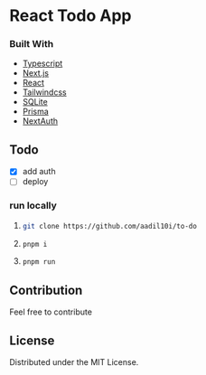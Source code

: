 # React Todo App
<!-- add screenshot -->

### Built With

* [Typescript](https://www.typescriptlang.org/)
* [Next.js](https://nextjs.org/)
* [React](https://react.dev/)
* [Tailwindcss](https://tailwindcss.com/)
* [SQLite](https://www.sqlite.org/)
* [Prisma](https://www.prisma.io/)
* [NextAuth](https://next-auth.js.org/)

<!-- Todo -->
## Todo

- [x] add auth
- [ ] deploy

### run locally

1. ```sh
   git clone https://github.com/aadil10i/to-do
   ```
3. ```sh
   pnpm i
   ```
4. ```sh
   pnpm run
   ```

<!-- MARKDOWN LINKS & IMAGES -->
<!-- https://www.markdownguide.org/basic-syntax/#reference-style-links -->
[product-screenshot]: images/screenshot.png

<!-- Contribution -->
## Contribution

Feel free to contribute

<!-- LICENSE -->
## License

Distributed under the MIT License.



